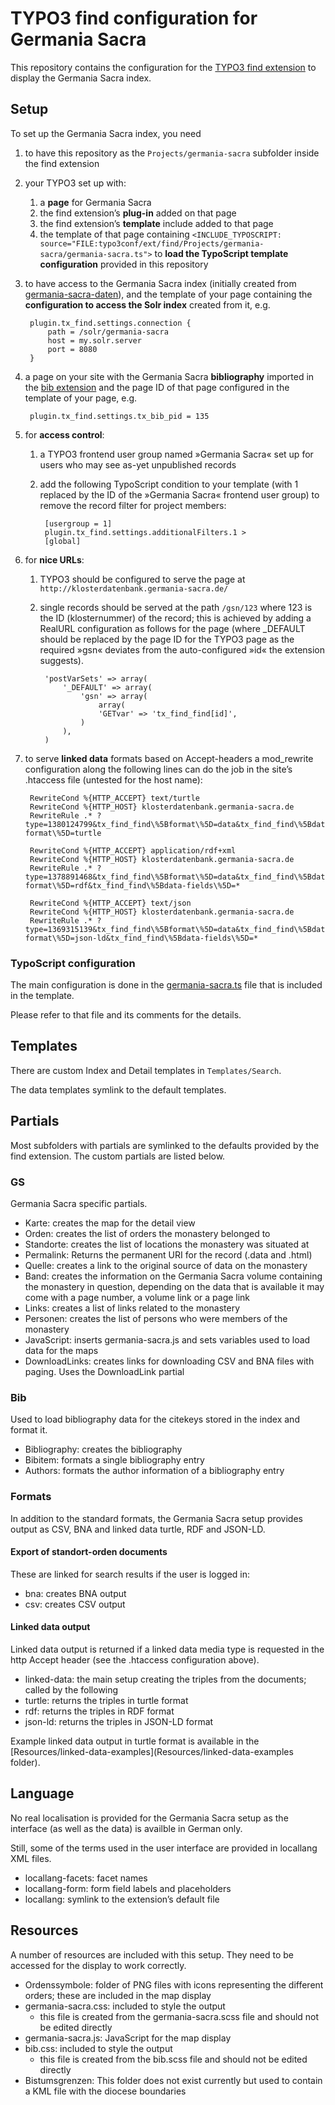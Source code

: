 # TYPO3 find configuration for Germania Sacra
This repository contains the configuration for the [TYPO3 find extension](https://github.com/subugoe/typo3-find) to display the Germania Sacra index.


## Setup
To set up the Germania Sacra index, you need

1. to have this repository as the `Projects/germania-sacra` subfolder inside the find extension

2. your TYPO3 set up with:

	1. a **page** for Germania Sacra
	2. the find extension’s **plug-in** added on that page
	3. the find extension’s **template** include added to that page
	4. the template of that page containing `<INCLUDE_TYPOSCRIPT: source="FILE:typo3conf/ext/find/Projects/germania-sacra/germania-sacra.ts">` to **load the TypoScript template configuration** provided in this repository

3. to have access to the Germania Sacra index (initially created from [germania-sacra-daten](https://github.com/subugoe/germania-sacra-daten/tree/master/klosterdatenbank_neu#indexierung)), and the template of your page containing the **configuration to access the Solr index** created from it, e.g.

		plugin.tx_find.settings.connection {
			path = /solr/germania-sacra
			host = my.solr.server
			port = 8080
		}

4. a page on your site with the Germania Sacra **bibliography** imported in the [bib extension](https://github.com/subugoe/typo3-bib) and the page ID of that page configured in the template of your page, e.g.

		plugin.tx_find.settings.tx_bib_pid = 135

5. for **access control**:

	1. a TYPO3 frontend user group named »Germania Sacra« set up for users who may see as-yet unpublished records

	2. add the following TypoScript condition to your template (with 1 replaced by the ID of the »Germania Sacra« frontend user group) to remove the record filter for project members:

			[usergroup = 1]
			plugin.tx_find.settings.additionalFilters.1 >
			[global]

6. for **nice URLs**:

	1. TYPO3 should be configured to serve the page at `http://klosterdatenbank.germania-sacra.de/`

	2. single records should be served at the path `/gsn/123` where 123 is the ID (klosternummer) of the record; this is achieved by adding a RealURL configuration as follows for the page (where _DEFAULT should be replaced by the page ID for the TYPO3 page as the required »gsn« deviates from the auto-configured »id« the extension suggests).

			'postVarSets' => array(
				'_DEFAULT' => array(
					'gsn' => array(
						array(
						'GETvar' => 'tx_find_find[id]',
					)
				),
			)

7. to serve **linked data** formats based on Accept-headers a mod_rewrite configuration along the following lines can do the job in the site’s .htaccess file (untested for the host name):

		RewriteCond %{HTTP_ACCEPT} text/turtle
		RewriteCond %{HTTP_HOST} klosterdatenbank.germania-sacra.de
		RewriteRule .* ?type=1380124799&tx_find_find\%5Bformat\%5D=data&tx_find_find\%5Bdata-format\%5D=turtle

		RewriteCond %{HTTP_ACCEPT} application/rdf+xml
		RewriteCond %{HTTP_HOST} klosterdatenbank.germania-sacra.de
		RewriteRule .* ?type=1378891468&tx_find_find\%5Bformat\%5D=data&tx_find_find\%5Bdata-format\%5D=rdf&tx_find_find\%5Bdata-fields\%5D=*

		RewriteCond %{HTTP_ACCEPT} text/json
		RewriteCond %{HTTP_HOST} klosterdatenbank.germania-sacra.de
		RewriteRule .* ?type=1369315139&tx_find_find\%5Bformat\%5D=data&tx_find_find\%5Bdata-format\%5D=json-ld&tx_find_find\%5Bdata-fields\%5D=*


### TypoScript configuration
The main configuration is done in the [germania-sacra.ts](germania-sacra.ts) file that is included in the template.

Please refer to that file and its comments for the details.



## Templates
There are custom Index and Detail templates in `Templates/Search`.

The data templates symlink to the default templates.


## Partials
Most subfolders with partials are symlinked to the defaults provided by the find extension. The custom partials are listed below.

### GS
Germania Sacra specific partials.

* Karte: creates the map for the detail view
* Orden: creates the list of orders the monastery belonged to
* Standorte: creates the list of locations the monastery was situated at
* Permalink: Returns the permanent URI for the record (.data and .html)
* Quelle: creates a link to the original source of data on the monastery
* Band: creates the information on the Germania Sacra volume containing the monastery in question, depending on the data that is available it may come with a page number, a volume link or a page link
* Links: creates a list of links related to the monastery
* Personen: creates the list of persons who were members of the monastery
* JavaScript: inserts germania-sacra.js and sets variables used to load data for the maps
* DownloadLinks: creates links for downloading CSV and BNA files with paging. Uses the DownloadLink partial

### Bib
Used to load bibliography data for the citekeys stored in the index and format it.

* Bibliography: creates the bibliography
* Bibitem: formats a single bibliography entry
* Authors: formats the author information of a bibliography entry

### Formats
In addition to the standard formats, the Germania Sacra setup provides output as CSV, BNA and linked data turtle, RDF and JSON-LD.

#### Export of standort-orden documents
These are linked for search results if the user is logged in:

* bna: creates BNA output
* csv: creates CSV output

#### Linked data output
Linked data output is returned if a linked data media type is requested in the http Accept header (see the .htaccess configuration above).

* linked-data: the main setup creating the triples from the documents; called by the following
* turtle: returns the triples in turtle format
* rdf: returns the triples in RDF format
* json-ld: returns the triples in JSON-LD format

Example linked data output in turtle format is available in the [Resources/linked-data-examples](Resources/linked-data-examples folder).


## Language
No real localisation is provided for the Germania Sacra setup as the interface (as well as the data) is availble in German only.

Still, some of the terms used in the user interface are provided in locallang XML files.

* locallang-facets: facet names
* locallang-form: form field labels and placeholders
* locallang: symlink to the extension’s default file


## Resources
A number of resources are included with this setup. They need to be accessed for the display to work correctly.

* Ordenssymbole: folder of PNG files with icons representing the different orders; these are included in the map display
* germania-sacra.css: included to style the output
	* this file is created from the germania-sacra.scss file and should not be edited directly
* germania-sacra.js: JavaScript for the map display
* bib.css: included to style the output
	* this file is created from the bib.scss file and should not be edited directly
* Bistumsgrenzen: This folder does not exist currently but used to contain a KML file with the diocese boundaries